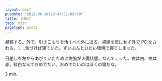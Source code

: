 ```yaml
---
layout: post
pubdate: "2013-06-16T23:43:51+09:00"
title: 日焼け
tags: misc
pagetype: posts
---
```

昼寝する。外で。引きこもりを治すべく外に出る。視線を気にせず外で PC をさわる。……気づけば寝ていた。ずいぶんとひどい環境で寝てしまった。

日差しを左からあびていたために左腕が火傷状態。なんてこった。右は白、左は赤。紅白なんておめでたい。おめでたいのはぼくの頭だな。

3 min.

